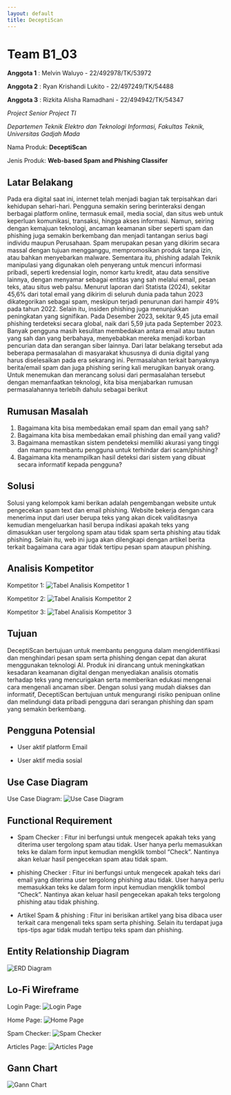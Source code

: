 ```yaml
---
layout: default
title: DeceptiScan
---
```

# Team B1_03

**Anggota 1** : Melvin Waluyo - 22/492978/TK/53972

**Anggota 2** : Ryan Krishandi Lukito - 22/497249/TK/54488

**Anggota 3** : Rizkita Alisha Ramadhani - 22/494942/TK/54347

*Project Senior Project TI*

*Departemen Teknik Elektro dan Teknologi Informasi, Fakultas Teknik, Universitas Gadjah Mada*

Nama Produk:
**DeceptiScan**

Jenis Produk:
**Web-based Spam and Phishing Classifer**

## Latar Belakang

Pada era digital saat ini, internet telah menjadi bagian tak terpisahkan dari kehidupan
sehari-hari. Pengguna semakin sering berinteraksi dengan berbagai platform online,
termasuk email, media social, dan situs web untuk keperluan komunikasi, transaksi, hingga
akses informasi. Namun, seiring dengan kemajuan teknologi, ancaman keamanan siber
seperti spam dan phishing juga semakin berkembang dan menjadi tantangan serius bagi
individu maupun Perusahaan.
Spam merupakan pesan yang dikirim secara massal dengan tujuan mengganggu,
mempromosikan produk tanpa izin, atau bahkan menyebarkan malware. Sementara itu,
phishing adalah Teknik manipulasi yang digunakan oleh penyerang untuk mencuri
informasi pribadi, seperti kredensial login, nomor kartu kredit, atau data sensitive lainnya,
dengan menyamar sebagai entitas yang sah melalui email, pesan teks, atau situs web
palsu.
Menurut laporan dari Statista (2024), sekitar 45,6% dari total email yang dikirim di seluruh
dunia pada tahun 2023 dikategorikan sebagai spam, meskipun terjadi penurunan dari
hampir 49% pada tahun 2022. Selain itu, insiden phishing juga menunjukkan peningkatan
yang signifikan. Pada Desember 2023, sekitar 9,45 juta email phishing terdeteksi secara
global, naik dari 5,59 juta pada September 2023. Banyak pengguna masih kesulitan
membedakan antara email atau tautan yang sah dan yang berbahaya, menyebabkan
mereka menjadi korban pencurian data dan serangan siber lainnya.
Dari latar belakang tersebut ada beberapa permasalahan di masyarakat khususnya di
dunia digital yang harus diselesaikan pada era sekarang ini. Permasalahan terkait
banyaknya berita/email spam dan juga phishing sering kali merugikan banyak orang. Untuk
menemukan dan merancang solusi dari permasalahan tersebut dengan memanfaatkan
teknologi, kita bisa menjabarkan rumusan permasalahannya terlebih dahulu sebagai
berikut 

## Rumusan Masalah

1. Bagaimana kita bisa membedakan email spam dan email yang sah?
2. Bagaimana kita bisa membedakan email phishing dan email yang valid?
3. Bagaimana memastikan sistem pendeteksi memiliki akurasi yang tinggi dan mampu
   membantu pengguna untuk terhindar dari scam/phishing?
4. Bagaimana kita menampilkan hasil deteksi dari sistem yang dibuat secara informatif
   kepada pengguna?

## Solusi

Solusi yang kelompok kami berikan adalah pengembangan website untuk pengecekan
spam text dan email phishing. Website bekerja dengan cara menerima input dari user
berupa teks yang akan dicek validitasnya kemudian mengeluarkan hasil berupa indikasi
apakah teks yang dimasukkan user tergolong spam atau tidak spam serta phishing atau
tidak phishing. Selain itu, web ini juga akan dilengkapi dengan artikel berita terkait
bagaimana cara agar tidak tertipu pesan spam ataupun phishing.

## Analisis Kompetitor

Kompetitor 1:
![Tabel Analisis Kompetitor 1](kompetitor1.png)

Kompetitor 2:
![Tabel Analisis Kompetitor 2](kompetitor2.png)

Kompetitor 3:
![Tabel Analisis Kompetitor 3](kompetitor3.png)

## Tujuan

DeceptiScan bertujuan untuk membantu pengguna dalam mengidentifikasi dan menghindari pesan spam serta phishing dengan cepat dan akurat menggunakan teknologi AI. Produk ini dirancang untuk meningkatkan kesadaran keamanan digital dengan menyediakan analisis otomatis terhadap teks yang mencurigakan serta memberikan edukasi mengenai cara mengenali ancaman siber. Dengan solusi yang mudah diakses dan informatif, DeceptiScan bertujuan untuk mengurangi risiko penipuan online dan melindungi data pribadi pengguna dari serangan phishing dan spam yang semakin berkembang.

## Pengguna Potensial

- User aktif platform Email

- User aktif media sosial

## Use Case Diagram

Use Case Diagram:
![Use Case Diagram](UseCase.png)

## Functional Requirement

- Spam Checker : Fitur ini berfungsi untuk mengecek apakah teks yang diterima user tergolong spam atau tidak. User hanya perlu memasukkan teks ke dalam form input kemudian mengklik tombol “Check”. Nantinya akan keluar hasil pengecekan spam atau tidak spam.

- phishing Checker : Fitur ini berfungsi untuk mengecek apakah teks dari email yang diterima user tergolong phishing atau tidak. User hanya perlu memasukkan teks ke dalam form input kemudian mengklik tombol “Check”. Nantinya akan keluar hasil pengecekan apakah teks tergolong phishing atau tidak phishing.

- Artikel Spam & phishing : Fitur ini berisikan artikel yang bisa dibaca user terkait cara mengenali teks spam serta phishing. Selain itu terdapat juga tips-tips agar tidak mudah tertipu teks spam dan phishing.

## Entity Relationship Diagram

![ERD Diagram](ERD.png)

## Lo-Fi Wireframe

Login Page: 
![Login Page](LoginPage.png)

Home Page:
![Home Page](HomePage.png)

Spam Checker:
![Spam Checker](SpamCheck.png)

Articles Page:
![Articles Page](Articles.png)

## Gann Chart

![Gann Chart](GannChart.png)


